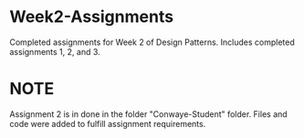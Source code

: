 # Week2-Assignments
Completed assignments for Week 2 of Design Patterns. Includes completed assignments 1, 2, and 3.

# NOTE
Assignment 2 is in done in the folder "Conwaye-Student" folder. Files and code were added to fulfill assignment requirements.

